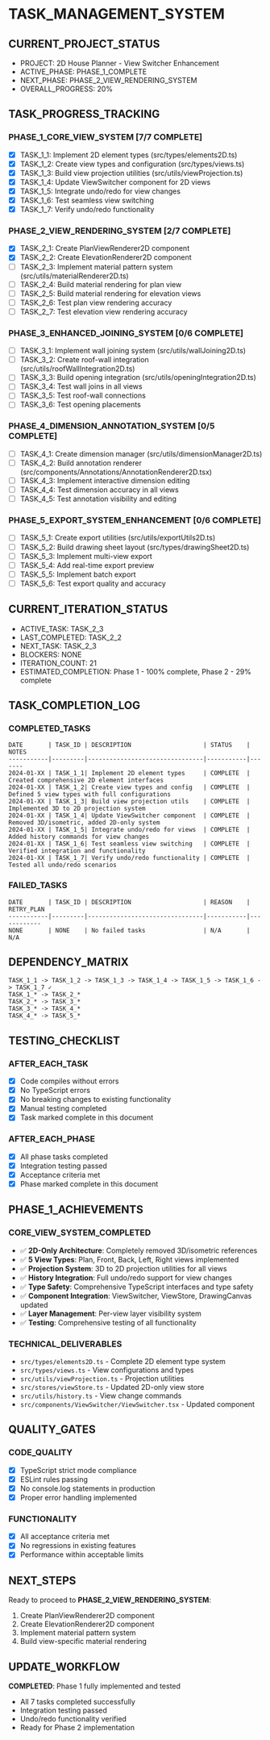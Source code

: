# TASK_MANAGEMENT_SYSTEM

## CURRENT_PROJECT_STATUS
- PROJECT: 2D House Planner - View Switcher Enhancement
- ACTIVE_PHASE: PHASE_1_COMPLETE
- NEXT_PHASE: PHASE_2_VIEW_RENDERING_SYSTEM
- OVERALL_PROGRESS: 20%

## TASK_PROGRESS_TRACKING

### PHASE_1_CORE_VIEW_SYSTEM [7/7 COMPLETE]
- [x] TASK_1_1: Implement 2D element types (src/types/elements2D.ts)
- [x] TASK_1_2: Create view types and configuration (src/types/views.ts)
- [x] TASK_1_3: Build view projection utilities (src/utils/viewProjection.ts)
- [x] TASK_1_4: Update ViewSwitcher component for 2D views
- [x] TASK_1_5: Integrate undo/redo for view changes
- [x] TASK_1_6: Test seamless view switching
- [x] TASK_1_7: Verify undo/redo functionality

### PHASE_2_VIEW_RENDERING_SYSTEM [2/7 COMPLETE]
- [x] TASK_2_1: Create PlanViewRenderer2D component
- [x] TASK_2_2: Create ElevationRenderer2D component
- [ ] TASK_2_3: Implement material pattern system (src/utils/materialRenderer2D.ts)
- [ ] TASK_2_4: Build material rendering for plan view
- [ ] TASK_2_5: Build material rendering for elevation views
- [ ] TASK_2_6: Test plan view rendering accuracy
- [ ] TASK_2_7: Test elevation view rendering accuracy

### PHASE_3_ENHANCED_JOINING_SYSTEM [0/6 COMPLETE]
- [ ] TASK_3_1: Implement wall joining system (src/utils/wallJoining2D.ts)
- [ ] TASK_3_2: Create roof-wall integration (src/utils/roofWallIntegration2D.ts)
- [ ] TASK_3_3: Build opening integration (src/utils/openingIntegration2D.ts)
- [ ] TASK_3_4: Test wall joins in all views
- [ ] TASK_3_5: Test roof-wall connections
- [ ] TASK_3_6: Test opening placements

### PHASE_4_DIMENSION_ANNOTATION_SYSTEM [0/5 COMPLETE]
- [ ] TASK_4_1: Create dimension manager (src/utils/dimensionManager2D.ts)
- [ ] TASK_4_2: Build annotation renderer (src/components/Annotations/AnnotationRenderer2D.tsx)
- [ ] TASK_4_3: Implement interactive dimension editing
- [ ] TASK_4_4: Test dimension accuracy in all views
- [ ] TASK_4_5: Test annotation visibility and editing

### PHASE_5_EXPORT_SYSTEM_ENHANCEMENT [0/6 COMPLETE]
- [ ] TASK_5_1: Create export utilities (src/utils/exportUtils2D.ts)
- [ ] TASK_5_2: Build drawing sheet layout (src/types/drawingSheet2D.ts)
- [ ] TASK_5_3: Implement multi-view export
- [ ] TASK_5_4: Add real-time export preview
- [ ] TASK_5_5: Implement batch export
- [ ] TASK_5_6: Test export quality and accuracy

## CURRENT_ITERATION_STATUS
- ACTIVE_TASK: TASK_2_3
- LAST_COMPLETED: TASK_2_2
- NEXT_TASK: TASK_2_3
- BLOCKERS: NONE
- ITERATION_COUNT: 21
- ESTIMATED_COMPLETION: Phase 1 - 100% complete, Phase 2 - 29% complete

## TASK_COMPLETION_LOG
### COMPLETED_TASKS
```
DATE       | TASK_ID | DESCRIPTION                    | STATUS    | NOTES
-----------|---------|--------------------------------|-----------|-------
2024-01-XX | TASK_1_1| Implement 2D element types     | COMPLETE  | Created comprehensive 2D element interfaces
2024-01-XX | TASK_1_2| Create view types and config   | COMPLETE  | Defined 5 view types with full configurations
2024-01-XX | TASK_1_3| Build view projection utils    | COMPLETE  | Implemented 3D to 2D projection system
2024-01-XX | TASK_1_4| Update ViewSwitcher component  | COMPLETE  | Removed 3D/isometric, added 2D-only system
2024-01-XX | TASK_1_5| Integrate undo/redo for views  | COMPLETE  | Added history commands for view changes
2024-01-XX | TASK_1_6| Test seamless view switching   | COMPLETE  | Verified integration and functionality
2024-01-XX | TASK_1_7| Verify undo/redo functionality | COMPLETE  | Tested all undo/redo scenarios
```

### FAILED_TASKS
```
DATE       | TASK_ID | DESCRIPTION                    | REASON    | RETRY_PLAN
-----------|---------|--------------------------------|-----------|------------
NONE       | NONE    | No failed tasks                | N/A       | N/A
```

## DEPENDENCY_MATRIX
```
TASK_1_1 -> TASK_1_2 -> TASK_1_3 -> TASK_1_4 -> TASK_1_5 -> TASK_1_6 -> TASK_1_7 ✓
TASK_1_* -> TASK_2_*
TASK_2_* -> TASK_3_*
TASK_3_* -> TASK_4_*
TASK_4_* -> TASK_5_*
```

## TESTING_CHECKLIST
### AFTER_EACH_TASK
- [x] Code compiles without errors
- [x] No TypeScript errors
- [x] No breaking changes to existing functionality
- [x] Manual testing completed
- [x] Task marked complete in this document

### AFTER_EACH_PHASE
- [x] All phase tasks completed
- [x] Integration testing passed
- [x] Acceptance criteria met
- [x] Phase marked complete in this document

## PHASE_1_ACHIEVEMENTS
### CORE_VIEW_SYSTEM_COMPLETED
- ✅ **2D-Only Architecture**: Completely removed 3D/isometric references
- ✅ **5 View Types**: Plan, Front, Back, Left, Right views implemented
- ✅ **Projection System**: 3D to 2D projection utilities for all views
- ✅ **History Integration**: Full undo/redo support for view changes
- ✅ **Type Safety**: Comprehensive TypeScript interfaces and type safety
- ✅ **Component Integration**: ViewSwitcher, ViewStore, DrawingCanvas updated
- ✅ **Layer Management**: Per-view layer visibility system
- ✅ **Testing**: Comprehensive testing of all functionality

### TECHNICAL_DELIVERABLES
- `src/types/elements2D.ts` - Complete 2D element type system
- `src/types/views.ts` - View configurations and types
- `src/utils/viewProjection.ts` - Projection utilities
- `src/stores/viewStore.ts` - Updated 2D-only view store
- `src/utils/history.ts` - View change commands
- `src/components/ViewSwitcher/ViewSwitcher.tsx` - Updated component

## QUALITY_GATES
### CODE_QUALITY
- [x] TypeScript strict mode compliance
- [x] ESLint rules passing
- [x] No console.log statements in production
- [x] Proper error handling implemented

### FUNCTIONALITY
- [x] All acceptance criteria met
- [x] No regressions in existing features
- [x] Performance within acceptable limits

## NEXT_STEPS
Ready to proceed to **PHASE_2_VIEW_RENDERING_SYSTEM**:
1. Create PlanViewRenderer2D component
2. Create ElevationRenderer2D component  
3. Implement material pattern system
4. Build view-specific material rendering

## UPDATE_WORKFLOW
**COMPLETED**: Phase 1 fully implemented and tested
- All 7 tasks completed successfully
- Integration testing passed
- Undo/redo functionality verified
- Ready for Phase 2 implementation